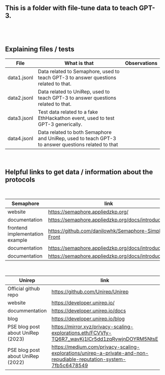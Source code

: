 <h2>This is a folder with file-tune data to teach GPT-3.<h2><br>

## Explaining files / tests

| **File**    | **What is that**                                                                                   | **Observations** |
| ----------- | -------------------------------------------------------------------------------------------------- | ---------------- |
| data1.jsonl | Data related to Semaphore, used to teach GPT-3 to answer questions related to that.                |                  |
| data2.jsonl | Data related to UniRep, used to teach GPT-3 to answer questions related to that.                   |                  |
| data3.jsonl | Test data related to a fake EthHackathon event, used to test GPT-3 generically.                    |                  |
| data4.jsonl | Data related to both Semaphore and UniRep, used to teach GPT-3 to answer questions related to that |                  |

<br>

## Helpful links to get data / information about the protocols

<br>

| **Semaphore**                   | **link**                                            | **Observations** |
| ------------------------------- | --------------------------------------------------- | ---------------- |
| website                         | https://semaphore.appliedzkp.org/                   |                  |
| documentation                   | https://semaphore.appliedzkp.org/docs/introduction  |                  |
| frontend implementation example | https://github.com/danilowhk/Semaphore-Simple-Front |                  |
| documentation                   | https://semaphore.appliedzkp.org/docs/introduction  |                  |
| documentation                   | https://semaphore.appliedzkp.org/docs/introduction  |                  |

<br>

| **Unirep**                        | **link**                                                                                                           | **Observations** |
| --------------------------------- | ------------------------------------------------------------------------------------------------------------------ | ---------------- |
| Official github repo              | https://github.com/Unirep/Unirep                                                                                   |                  |
| website                           | https://developer.unirep.io/                                                                                       |                  |
| docummentation                    | https://developer.unirep.io/docs                                                                                   |                  |
| blog                              | https://developer.unirep.io/blog                                                                                   |                  |
| PSE blog post about UniRep (2023) | https://mirror.xyz/privacy-scaling-explorations.eth/FCVVfy-TQ6R7_wavKj1lCr5dd1zqRvwjnDOYRM5NtsE                    |                  |
| PSE blog post about UniRep (2022) | https://medium.com/privacy-scaling-explorations/unirep-a-private-and-non-repudiable-reputation-system-7fb5c6478549 |                  |
